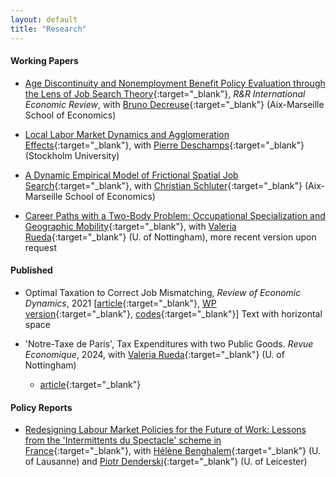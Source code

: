 ```yaml
---
layout: default
title: "Research"
---
```


#### Working Papers
- [Age Discontinuity and Nonemployment Benefit Policy Evaluation through the Lens of Job Search Theory](assets/papers/RDD_age_disc.pdf){:target="_blank"}, *R&R International Economic Review*, with [Bruno Decreuse](https://sites.google.com/site/brunodecreuseecon/){:target="_blank"} (Aix-Marseille School of Economics)

- [Local Labor Market Dynamics and Agglomeration Effects](https://papers.ssrn.com/sol3/papers.cfm?abstract_id=3941989){:target="_blank"}, with [Pierre Deschamps](https://sites.google.com/site/pierredeschampsecon/){:target="_blank"} (Stockholm University)

- [A Dynamic Empirical Model of Frictional Spatial Job Search](https://papers.ssrn.com/sol3/papers.cfm?abstract_id=4517222){:target="_blank"}, with [Christian Schluter](https://christianschluter.github.io/){:target="_blank"} (Aix-Marseille School of Economics)

- [Career Paths with a Two-Body Problem: Occupational Specialization and Geographic Mobility](https://research.upjohn.org/up_workingpapers/346/){:target="_blank"}, with [Valeria Rueda](https://www.valeriarueda.org/){:target="_blank"} (U. of Nottingham), more recent version upon request

#### Published
- Optimal Taxation to Correct Job Mismatching, *Review of Economic Dynamics*, 2021 [[article](https://www.sciencedirect.com/science/article/abs/pii/S1094202520300934){:target="_blank"}, [WP version](assets/papers/opmismatch.pdf){:target="_blank"}, [codes](https://github.com/gwilemme/Opmismatch/){:target="_blank"}]
<span style="margin-right: 20px;">Text with horizontal space</span>


- 'Notre-Taxe de Paris', Tax Expenditures with two Public Goods. *Revue Economique*, 2024, with [Valeria Rueda](https://www.valeriarueda.org/){:target="_blank"} (U. of Nottingham)


    - [article](https://www.cairn-int.info/journal-revue-economique-2023-6-page-1053.htm){:target="_blank"}
  

#### Policy Reports
- [Redesigning Labour Market Policies for the Future of Work: Lessons from the 'Intermittents du Spectacle' scheme in France](https://figshare.le.ac.uk/articles/report/Redesigning_Labour_Market_Policies_for_the_Future_of_Work_Lessons_from_the_Intermittents_du_Spectacle_scheme_in_France/24793638){:target="_blank"}, with [Hélène Benghalem](https://sites.google.com/view/helenebenghalem){:target="_blank"} (U. of Lausanne) and [Piotr Denderski](https://sites.google.com/site/piotrdenderski/){:target="_blank"} (U. of Leicester)
